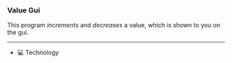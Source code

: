 ### Value Gui

This program *increments* and *decreases* a value, which is shown to you on the gui.

--- 

+ :computer: Technology 
